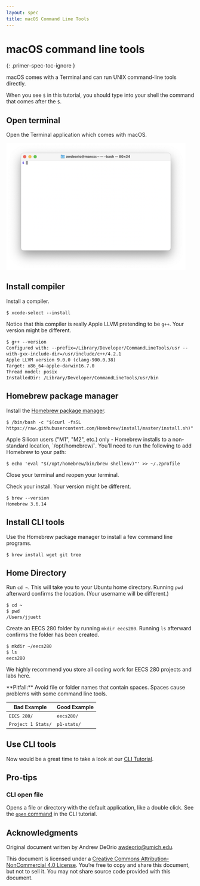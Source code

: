 ```yaml
---
layout: spec
title: macOS Command Line Tools
---
```


macOS command line tools
========================
{: .primer-spec-toc-ignore }

macOS comes with a Terminal and can run UNIX command-line tools directly.

When you see `$` in this tutorial, you should type into your shell the command that comes after the `$`.

## Open terminal
Open the Terminal application which comes with macOS.

<img src="images/macos010.png" width="480px" />

## Install compiler
Install a compiler.
```console
$ xcode-select --install
```

Notice that this compiler is really Apple LLVM pretending to be `g++`.  Your version might be different.
```console
$ g++ --version
Configured with: --prefix=/Library/Developer/CommandLineTools/usr --with-gxx-include-dir=/usr/include/c++/4.2.1
Apple LLVM version 9.0.0 (clang-900.0.38)
Target: x86_64-apple-darwin16.7.0
Thread model: posix
InstalledDir: /Library/Developer/CommandLineTools/usr/bin
```

## Homebrew package manager
Install the [Homebrew package manager](https://brew.sh/).
```console
$ /bin/bash -c "$(curl -fsSL https://raw.githubusercontent.com/Homebrew/install/master/install.sh)"
```

<div class="primer-spec-callout warning" markdown="1">
Apple Silicon users ("M1", "M2", etc.) only - Homebrew installs to a non-standard location, `/opt/homebrew/`. You'll need to run the following to add Homebrew to your path:

```console
$ echo 'eval "$(/opt/homebrew/bin/brew shellenv)"' >> ~/.zprofile
```

Close your terminal and reopen your terminal.
</div>

Check your install.  Your version might be different.
```console
$ brew --version
Homebrew 3.6.14
```

## Install CLI tools
Use the Homebrew package manager to install a few command line programs.
```console
$ brew install wget git tree
```

## Home Directory
Run `cd ~`. This will take you to your Ubuntu home directory. Running `pwd` afterward confirms the location. (Your username will be different.)

```console
$ cd ~
$ pwd
/Users/jjuett
```

Create an EECS 280 folder by running `mkdir eecs280`. Running `ls` afterward confirms the folder has been created.

```console
$ mkdir ~/eecs280
$ ls
eecs280
```

We highly recommend you store all coding work for EECS 280 projects and labs here.

<div class="primer-spec-callout warning" markdown="1">
**Pitfall:** Avoid file or folder names that contain spaces. Spaces cause problems with some command line tools.

| Bad Example     | Good Example   |
|-----------------|----------------|
| `EECS 280/` | `eecs280/` |
| `Project 1 Stats/` | `p1-stats/` |

</div>

## Use CLI tools
Now would be a great time to take a look at our [CLI Tutorial](cli.html).

## Pro-tips

### CLI open file
Opens a file or directory with the default application, like a double click.  See the [`open` command](cli.html#open--wslview) in the CLI tutorial.


## Acknowledgments
Original document written by Andrew DeOrio awdeorio@umich.edu.

This document is licensed under a [Creative Commons Attribution-NonCommercial 4.0 License](https://creativecommons.org/licenses/by-nc/4.0/). You’re free to copy and share this document, but not to sell it. You may not share source code provided with this document.
